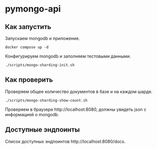 # pymongo-api

## Как запустить

Запускаем mongodb и приложение.

```shell
docker compose up -d
```

Конфигурируем mongodb и заполняем тестовыми данными.

```shell
./scripts/mongo-sharding-init.sh
```

## Как проверить

Проверяем общее количество документов в базе и на каждом шарде.

```shell
./scripts/mongo-sharding-show-count.sh
```

Проверяем в браузере http://localhost:8080, должны увидеть json с информацией о mongodb.

## Доступные эндпоинты

Список доступных эндпоинтов http://localhost:8080/docs.
